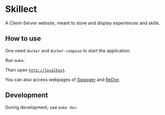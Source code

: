 # Skillect

A Client-Server website, meant to store and display experiences and skills.

## How to use

One need `docker` and `docker-compose` to start the application.

Run `make`.

Then open [`http://localhost`](http://localhost).

You can also access webpages of [Swagger](http://localhost/docs) and [ReDoc](http://localhost/redoc)

## Development

During development, use `make dev`.
